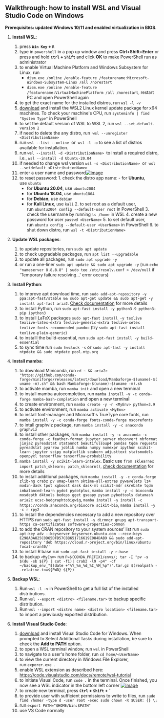 ## Walkthrough: how to install WSL and Visual Studio Code on Windows

**Prerequisites: updated Windows 10/11 and enabled virtualization in BIOS.**

1.  **Install WSL**:
    1.  press **`Win Key` + `R`**
    2.  type in `powershell` in a pop up window and press **Ctrl+Shift+Enter** or press and hold **`Ctrl` + `Shift`** and click **OK** to make PowerShell run as administrator
    3.  to enable Virtual Machine Platform and Windows Subsystem for Linux, run
	    - `dism.exe /online /enable-feature /featurename:Microsoft-Windows-Subsystem-Linux /all /norestart`
	    -  `dism.exe /online /enable-feature /featurename:VirtualMachinePlatform /all /norestart`, restart PC and open PowerShell again
    4.  to get the exact name for the installed distros, run `wsl -l -v`
    5.  [download](https://wslstorestorage.blob.core.windows.net/wslblob/wsl_update_x64.msi) and install the WSL2 Linux kernel update package for x64 machines. To check your machine's CPU, run `systeminfo | find "System Type"` in PowerShell
    6.  to set the default version of WSL to WSL 2, run `wsl --set-default-version 2`
    7.  if need to delete the any distro, run  `wsl --unregister <DistributionName>`
    8.  run `wsl --list --online`  or  `wsl -l -o` to see a list of distros available for installation.
    9.  run `wsl --install -d <DistributionName>`  to install a required distro, i.e., `wsl --install -d Ubuntu-20.04`
    10.  if needed to change wsl version `wsl -s <DistributionName>`  or  `wsl --setdefault <DistributionName>`
    11.  enter a user name and password[![image](https://github.com/odinokov/WSL_VS_Code/raw/main/img/PowerShell.png)](https://github.com/odinokov/WSL_VS_Code/blob/main/img/PowerShell.png)
    12.  to reset password:
        1.  check the distro app name:
	    - for **Ubuntu**, use `ubuntu`
            -   for **Ubuntu 20.04**, use `ubuntu2004`
            -   for **Ubuntu 18.04**, use `ubuntu1804`
            -   for **Debian**, use `debian`
            -   for **Kali Linux**, use `kali`
        2.  to set root as a default user, run `ubuntu2004 config --default-user root` in PowerShell
        3.  check the username by running `ls /home` in WSL
        4.  create a new password for user `passwd <UserName>`
        5.  to set default user, run `ubuntu config --default-user <UserName>` in PowerShell
        6.  to shut down distro, run `wsl -t <DistributionName>`

2.  **Update WSL packages**:
    1.  to update repositories, run `sudo apt update`
    2.  to check upgradable packages, run `apt list --upgradable`
    3.  to update all packages, run `sudo apt upgrade -y`
    4.  or run a one-liner `sudo apt update && sudo apt upgrade -y` (run `echo "nameserver 8.8.8.8" | sudo tee /etc/resolv.conf > /dev/null` if 'Temporary failure resolving…' error occurs)

3.  **Install Python**:
    1.  to improve apt download time, run `sudo add-apt-repository -y ppa:apt-fast/stable && sudo apt-get update && sudo apt-get -y install apt-fast aria2`. [Check documentation](https://github.com/ilikenwf/apt-fast) for more details
    2.  to install Python, run `sudo apt-fast install -y python3.9 python3-pip ipython3`
    3.  to install LaTeX packages `sudo apt-fast install -y texlive texlive-latex-extra texlive-generic-extra texlive-xetex texlive-fonts-recommended pandoc` (try `sudo apt-fast install texlive-plain-generic`)
    4.  to installl the build-essential, run `sudo apt-fast install -y build-essential`
    5.  to sync time run `sudo hwclock -s` or `sudo apt-fast -y install ntpdate && sudo ntpdate pool.ntp.org`

4.  **Install mamba**:
    1.  to download Miniconda, run `cd ~ && aria2c "https://github.com/conda-forge/miniforge/releases/latest/download/Mambaforge-$(uname)-$(uname -m).sh" && bash Mambaforge-$(uname)-$(uname -m).sh`
    2.  to activate mamba, run `mamba init` and open a new terminal
    3.  to install mamba autocompletion, run `mamba install -y -c conda-forge mamba-bash-completion` and open a new terminal
    4.  to create environment, run `mamba create -y -n <MyEnv> python=3.9`
    5.  to activate environment, run `mamba activate <MyEnv>`
    6.  to install font-manager and Microsoft's TrueType core fonts, run `mamba install -y -c conda-forge fonts-conda-forge mscorefonts`
    7.  to intall graphviz package, run `mamba install -y -c anaconda graphviz`
    8.  to install other packages, run `mamba install -y -c anaconda -c conda-forge -c feather-format jupyter_server nbconvert nbformat jinja2 pyreadstat statannot beautifulsoup4 pandas tqdm requests pyreadstat pyarrow joblib numba numpy numexpr ipython scikit-learn jupyter scipy matplotlib seaborn adjusttext statsmodels openpyxl tensorflow tensorflow-probability`
    9.  `mamba install -y scikit-learn-intelex`. Basic use `from sklearnex import patch_sklearn; patch_sklearn()`, [check documentation](https://intel.github.io/scikit-learn-intelex) for more details
    10.  to install additional packages, run `mamba install -y -c conda-forge zlib-ng crabz pv umap-learn sktime-all-extras pywavelets lz4 modin-dask tpot xgboost dask dask-ml scikit-mdr skrebate tqdm imbalanced-learn pydot pydotplus`, `mamba install -y -c bioconda mosdepth d4tools bedops gget gseapy pysam pybedtools datamash aria2c ucsc-bedgraphtobigwig`, `mamba install -y install -c https://conda.anaconda.org/biocore scikit-bio`, `mamba install -y -c r rpy2`
    11.  to install the dependencies necessary to add a new repository over HTTPS run `sudo apt-fast install -y dirmngr gnupg apt-transport-https ca-certificates software-properties-common`
    12.  to add the CRAN repository to your system sources’ list run `sudo apt-key adv --keyserver keyserver.ubuntu.com --recv-keys E298A3A825C0D65DFD57CBB651716619E084DAB9 && sudo add-apt-repository 'deb https://cloud.r-project.org/bin/linux/ubuntu focal-cran40/'`
    13.  to install R base run `sudo apt-fast install -y r-base`
    14.  to backup `<MyEnv>` run `P=${CONDA_PREFIX}/envs/; tar -I "pv -s $(du -sb ${P} | cut -f1)| crabz -l9 -p4" -cf ~/backup_env_"$(date +"%Y_%m_%d_%I_%M_%p")".tar.gz $(realpath --relative-to=${PWD} ${P})`

5.  **Backup WSL**:
    1.  Run `wsl -l -v` in PowerShell to get a full list of the installed distributions.
    2.  Run `wsl --export <distro> <filename.tar>` to backup specific distribution.
    3.  Run `wsl --import <distro name> <distro location> <filename.tar>` to import a previously exported distribution.

6.  **Install Visual Studio Code**:
    1.  [download](https://code.visualstudio.com/sha/download?build=stable&os=win32-x64-user) and install Visual Studio Code for Windows. When prompted to Select Additional Tasks during installation, be sure to check the **Add to PATH** option.
    2.  to open a WSL terminal window, run `wsl` in PowerShell
    3.  to navigate to a user's home folder, run `cd home/<UserName>`
    4.  to view the current directory in Windows File Explorer, run `exporer.exe .`
    5.  enable WSL extension as described here: https://code.visualstudio.com/docs/remote/wsl-tutorial
    5.  to initiate Visual Code, run `code .` in the terminal. Once finished, you now see a WSL indicator in the bottom left corner
    [![image](https://github.com/odinokov/WSL_VS_Code/raw/main/img/WSL_VS_Code.png)](https://github.com/odinokov/WSL_VS_Code/blob/main/img/WSL_VS_Code.png)
    6.  to create new terminal, press **`Ctrl` + `Shift` + `` ` ``**
    7.  to provide user with sufficient permissions to write to files, run `sudo find /home/ -type d -user root -exec sudo chown -R $USER: {} \;`
    8.  run `export PATH="$HOME/bin:$PATH"`
    9.  use VS Code normally
